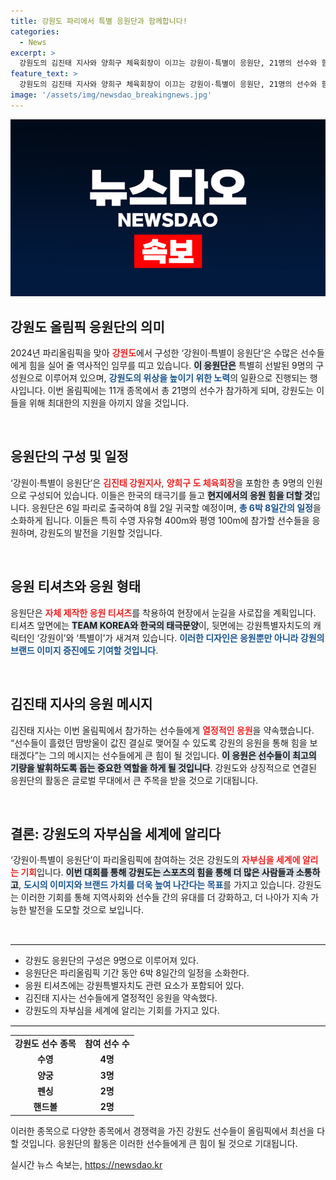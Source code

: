 ```yaml
---
title: 강원도 파리에서 특별 응원단과 함께합니다!
categories:
  - News
excerpt: >
  강원도의 김진태 지사와 양희구 체육회장이 이끄는 강원이·특별이 응원단, 21명의 선수와 함께 파리올림픽 현장에서 뜨거운 응원을 시작합니다! 그들의 특별한 미션과 응원 티셔츠의 비밀을 공개합니다.
feature_text: >
  강원도의 김진태 지사와 양희구 체육회장이 이끄는 강원이·특별이 응원단, 21명의 선수와 함께 파리올림픽 현장에서 뜨거운 응원을 시작합니다! 그들의 특별한 미션과 응원 티셔츠의 비밀을 공개합니다.
image: '/assets/img/newsdao_breakingnews.jpg'
---
```


<p><img src="/assets/img/newsdao_breakingnews.jpg" alt="ranknews 속보" /></p>

<h2 data-ke-size="size26">강원도 올림픽 응원단의 의미</h2>

<p data-ke-size="size16">2024년 파리올림픽을 맞아 <b><span style="color: #ee2323;">강원도</span></b>에서 구성한 ‘강원이·특별이 응원단’은 수많은 선수들에게 힘을 실어 줄 역사적인 임무를 띠고 있습니다. <b><span style="background-color: #21538527;">이 응원단은</span></b> 특별히 선발된 9명의 구성원으로 이루어져 있으며, <b><span style="color: #1a5490;">강원도의 위상을 높이기 위한 노력</span></b>의 일환으로 진행되는 행사입니다. 이번 올림픽에는 11개 종목에서 총 21명의 선수가 참가하게 되며, 강원도는 이들을 위해 최대한의 지원을 아끼지 않을 것입니다.</p>

<p data-ke-size="size16">&nbsp;</p>

<h2 data-ke-size="size26">응원단의 구성 및 일정</h2>

<p data-ke-size="size16">‘강원이·특별이 응원단’은 <b><span style="color: #ee2323;">김진태 강원지사</span></b>, <b><span style="color: #ee2323;">양희구 도 체육회장</span></b>을 포함한 총 9명의 인원으로 구성되어 있습니다. 이들은 한국의 태극기를 들고 <b><span style="background-color: #21538527;">현지에서의 응원 힘을 더할 것</span></b>입니다. 응원단은 6일 파리로 출국하여 8월 2일 귀국할 예정이며, <b><span style="color: #1a5490;">총 6박 8일간의 일정</span></b>을 소화하게 됩니다. 이들은 특히 수영 자유형 400m와 평영 100m에 참가할 선수들을 응원하며, 강원도의 발전을 기원할 것입니다.</p>

<p data-ke-size="size16">&nbsp;</p>

<h2 data-ke-size="size26">응원 티셔츠와 응원 형태</h2>

<p data-ke-size="size16">응원단은 <b><span style="color: #ee2323;">자체 제작한 응원 티셔츠</span></b>를 착용하여 현장에서 눈길을 사로잡을 계획입니다. 티셔츠 앞면에는 <b><span style="background-color: #21538527;">TEAM KOREA와 한국의 태극문양</span></b>이, 뒷면에는 강원특별자치도의 캐릭터인 ‘강원이’와 ‘특별이’가 새겨져 있습니다. <b><span style="color: #1a5490;">이러한 디자인은 응원뿐만 아니라 강원의 브랜드 이미지 증진에도 기여할 것입니다</span></b>.</p>

<p data-ke-size="size16">&nbsp;</p>

<h2 data-ke-size="size26">김진태 지사의 응원 메시지</h2>

<p data-ke-size="size16">김진태 지사는 이번 올림픽에서 참가하는 선수들에게 <b><span style="color: #ee2323;">열정적인 응원</span></b>을 약속했습니다. “선수들이 흘렸던 땀방울이 값진 결실로 맺어질 수 있도록 강원의 응원을 통해 힘을 보태겠다”는 그의 메시지는 선수들에게 큰 힘이 될 것입니다. <b><span style="background-color: #21538527;">이 응원은 선수들이 최고의 기량을 발휘하도록 돕는 중요한 역할을 하게 될 것입니다</span></b>. 강원도와 상징적으로 연결된 응원단의 활동은 글로벌 무대에서 큰 주목을 받을 것으로 기대됩니다.</p>

<p data-ke-size="size16">&nbsp;</p>

<h2 data-ke-size="size26">결론: 강원도의 자부심을 세계에 알리다</h2>

<p data-ke-size="size16">‘강원이·특별이 응원단’이 파리올림픽에 참여하는 것은 강원도의 <b><span style="color: #ee2323;">자부심을 세계에 알리는 기회</span></b>입니다. <b><span style="background-color: #21538527;">이번 대회를 통해 강원도는 스포츠의 힘을 통해 더 많은 사람들과 소통하고</span></b>, <b><span style="color: #1a5490;">도시의 이미지와 브랜드 가치를 더욱 높여 나간다는 목표</span></b>를 가지고 있습니다. 강원도는 이러한 기회를 통해 지역사회와 선수들 간의 유대를 더 강화하고, 더 나아가 지속 가능한 발전을 도모할 것으로 보입니다.</p>

<p data-ke-size="size16">&nbsp;</p> 

<hr style="border-top: 1px solid #eaeaea;"/>

<ul>
  <li>강원도 응원단의 구성은 9명으로 이루어져 있다.</li>
  <li>응원단은 파리올림픽 기간 동안 6박 8일간의 일정을 소화한다.</li>
  <li>응원 티셔츠에는 강원특별자치도 관련 요소가 포함되어 있다.</li>
  <li>김진태 지사는 선수들에게 열정적인 응원을 약속했다.</li>
  <li>강원도의 자부심을 세계에 알리는 기회를 가지고 있다.</li>
</ul>

<hr style="border-top: 1px solid #eaeaea;"/>

<table style="width: 100%; border-collapse: collapse;">
  <tr>
    <td style="text-align: center; height: 17px;"><b>강원도 선수 종목</b></td>
    <td style="text-align: center; height: 17px;"><b>참여 선수 수</b></td>
  </tr>
  <tr>
    <td style="text-align: center; height: 17px;"><b>수영</b></td>
    <td style="text-align: center; height: 17px;"><b>4명</b></td>
  </tr>
  <tr>
    <td style="text-align: center; height: 17px;"><b>양궁</b></td>
    <td style="text-align: center; height: 17px;"><b>3명</b></td>
  </tr>
  <tr>
    <td style="text-align: center; height: 17px;"><b>펜싱</b></td>
    <td style="text-align: center; height: 17px;"><b>2명</b></td>
  </tr>
  <tr>
    <td style="text-align: center; height: 17px;"><b>핸드볼</b></td>
    <td style="text-align: center; height: 17px;"><b>2명</b></td>
  </tr>
</table>

<p data-ke-size="size16">이러한 종목으로 다양한 종목에서 경쟁력을 가진 강원도 선수들이 올림픽에서 최선을 다할 것입니다. 응원단의 활동은 이러한 선수들에게 큰 힘이 될 것으로 기대됩니다.</p>
실시간 뉴스 속보는, <a href="https://newsdao.kr" rel="dofollow">https://newsdao.kr</a>


